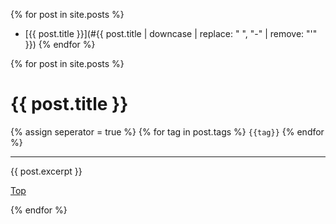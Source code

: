 {% for post in site.posts %}
* [{{ post.title }}](#{{ post.title | downcase | replace: " ", "-" | remove: "'" }})  {% endfor %}

{% for post in site.posts %}

<!--title-->
# {{ post.title }}

<!--subtitle-->
<!--
{% assign date =  post.date | split: " " %}
**Date:** {{ date[0] }}
-->
{% assign seperator = true %}
{% for tag in post.tags %} `{{tag}}` {% endfor %} 

---

<!--post-->
{{ post.excerpt }}

[Top](#header_wrap)

{% endfor %}

